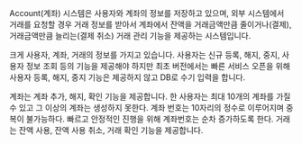 Account(계좌) 시스템은 사용자와 계좌의 정보를 저장하고 있으며,
외부 시스템에서 거래를 요청할 경우 거래 정보를 받아서 계좌에서 잔액을 거래금액만큼 줄이거나(결제),
거래금액만큼 늘리는(결제 취소) 거래 관리 기능을 제공하는 시스템입니다.

크게 사용자, 계좌, 거래의 정보를 가지고 있습니다.
사용자는 신규 등록, 해지, 중지, 사용자 정보 조회 등의 기능을 제공해야 하지만
최초 버전에서는 빠른 서비스 오픈을 위해 사용자 등록, 해지, 중지 기능은 제공하지 않고 DB로 수기 입력을 합니다.

계좌는 계좌 추가, 해지, 확인 기능을 제공합니다. 한 사용자는 최대 10개의 계좌를 가질 수 있고
그 이상의 계좌는 생성하지 못한다. 계좌 번호는 10자리의 정수로 이루어지며 중복이 불가능하다.
빠르고 안정적인 진행을 위해 계좌번호는 순차 증가하도록 한다.
거래는 잔액 사용, 잔액 사용 취소, 거래 확인 기능을 제공합니다.
